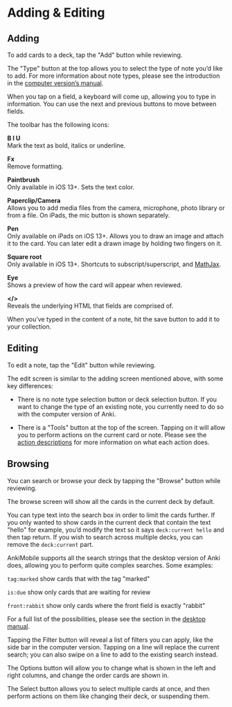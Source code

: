 # Adding & Editing

## Adding

To add cards to a deck, tap the "Add" button while reviewing.

The "Type" button at the top allows you to select the type of note you’d
like to add. For more information about note types, please see the
introduction in the [computer version’s
manual](https://docs.ankiweb.net/getting-started.html#note-types).

When you tap on a field, a keyboard will come up, allowing you to type
in information. You can use the next and previous buttons to move
between fields.

The toolbar has the following icons:

**B I U**  
Mark the text as bold, italics or underline.

**Fx**  
Remove formatting.

**Paintbrush**  
Only available in iOS 13+. Sets the text color.

**Paperclip/Camera**  
Allows you to add media files from the camera, microphone, photo library
or from a file. On iPads, the mic button is shown separately.

**Pen**  
Only available on iPads on iOS 13+. Allows you to draw an image and
attach it to the card. You can later edit a drawn image by holding two
fingers on it.

**Square root**  
Only available in iOS 13+. Shortcuts to subscript/superscript, and
[MathJax](mathjax.md).

**Eye**  
Shows a preview of how the card will appear when reviewed.

**&lt;/&gt;**  
Reveals the underlying HTML that fields are comprised of.

When you’ve typed in the content of a note, hit the save button to add
it to your collection.

## Editing

To edit a note, tap the "Edit" button while reviewing.

The edit screen is similar to the adding screen mentioned above, with
some key differences:

- There is no note type selection button or deck selection button. If
  you want to change the type of an existing note, you currently need
  to do so with the computer version of Anki.

- There is a "Tools" button at the top of the screen. Tapping on it
  will allow you to perform actions on the current card or note.
  Please see the [action descriptions](study-tools.md#actions) for more information
  on what each action does.

## Browsing

You can search or browse your deck by tapping the "Browse" button while
reviewing.

The browse screen will show all the cards in the current deck by
default.

You can type text into the search box in order to limit the cards
further. If you only wanted to show cards in the current deck that
contain the text "hello" for example, you’d modify the text so it says
`deck:current hello` and then tap return. If you wish to search across
multiple decks, you can remove the `deck:current` part.

AnkiMobile supports all the search strings that the desktop version of
Anki does, allowing you to perform quite complex searches. Some
examples:

`tag:marked` show cards that with the tag "marked"

`is:due` show only cards that are waiting for review

`front:rabbit` show only cards where the front field is exactly "rabbit"

For a full list of the possibilities, please see the section in the
[desktop manual](https://docs.ankiweb.net/searching.html).

Tapping the Filter button will reveal a list of filters you can apply,
like the side bar in the computer version. Tapping on a line will
replace the current search; you can also swipe on a line to add to the
existing search instead.

The Options button will allow you to change what is shown in the left
and right columns, and change the order cards are shown in.

The Select button allows you to select multiple cards at once, and then
perform actions on them like changing their deck, or suspending them.
